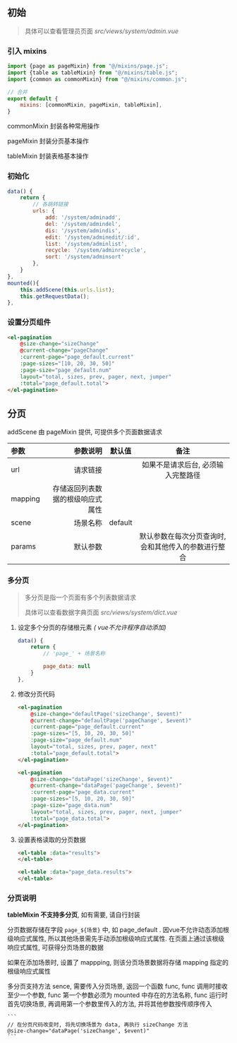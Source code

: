## 初始

> 具体可以查看管理员页面 *src/views/system/admin.vue*

### 引入 mixins

```js
import {page as pageMixin} from "@/mixins/page.js";
import {table as tableMixin} from "@/mixins/table.js";
import {common as commonMixin} from "@/mixins/common.js";

// 合并
export default {
	mixins: [commonMixin, pageMixin, tableMixin],
}
```

commonMixin 封装各种常用操作

pageMixin 	封装分页基本操作

tableMixin 	封装表格基本操作

### 初始化

```js
data() {
	return {
		// 各跳转链接
		urls: {
			add: '/system/adminadd',
			del: '/system/admindel',
			dis: '/system/admindis',
			edit: '/system/adminedit/:id',
			list: '/system/adminlist',
			recycle: '/system/adminrecycle',
			sort: '/system/adminsort'
		},
	}
},
mounted(){
	this.addScene(this.urls.list);
	this.getRequestData();
},
```

### 设置分页组件

```html
<el-pagination
	@size-change="sizeChange"
	@current-change="pageChange"
	:current-page="page_default.current"
	:page-sizes="[10, 20, 30, 50]"
	:page-size="page_default.num"
	layout="total, sizes, prev, pager, next, jumper"
	:total="page_default.total">
</el-pagination>
```

## 分页

addScene 由 pageMixin 提供, 可提供多个页面数据请求

| 参数 | 参数说明 | 默认值 | 备注 |
| :----- | ----: | :----: | :----: |
| url 	  | 请求链接 | | 如果不是请求后台, 必须输入完整路径 |
| mapping  | 存储返回列表数据的根级响应式属性 | | |
| scene | 场景名称 | default |
| params | 默认参数 |  | 默认参数在每次分页查询时, 会和其他传入的参数进行整合

### 多分页

> 多分页是指一个页面有多个列表数据请求
>
> 具体可以查看数据字典页面  *src/views/system/dict.vue*

1. 设定多个分页的存储根元素 *( vue不允许程序自动添加)*

	```js
	data() {
		return {
			// 'page_' + 场景名称

			page_data: null
		}
	},
	```

4. 修改分页代码

	```html
	<el-pagination
		@size-change="defaultPage('sizeChange', $event)"
		@current-change="defaultPage('pageChange', $event)"
		:current-page="page_default.current"
		:page-sizes="[5, 10, 20, 30, 50]"
		:page-size="page_default.num"
		layout="total, sizes, prev, pager, next"
		:total="page_default.total">
	</el-pagination>
	```

	```html
	<el-pagination
		@size-change="dataPage('sizeChange', $event)"
		@current-change="dataPage('pageChange', $event)"
		:current-page="page_data.current"
		:page-sizes="[5, 10, 20, 30, 50]"
		:page-size="page_data.num"
		layout="total, sizes, prev, pager, next, jumper"
		:total="page_data.total">
	</el-pagination>
	```

5. 设置表格读取的分页数据

	```html
	<el-table :data="results">
	</el-table>
	```

	```html
	<el-table :data="page_data.results">
	</el-table>
	```

### 分页说明

**tableMixin 不支持多分页**, 如有需要, 请自行封装

分页数据存储在字段 `page_${场景}` 中, 如 page_default . 因vue不允许动态添加根级响应式属性, 所以其他场景需先手动添加根级响应式属性. 在页面上通过该根级响应式属性, 可获得分页场景的数据

如果在添加场景时, 设置了 mappping, 则该分页场景数据将存储 mapping 指定的根级响应式属性

多分页支持方法 sence, 需要传入分页场景, 返回一个函数 func, func 调用时接收至少一个参数, func 第一个参数必须为 mounted 中存在的方法名称, func 运行时首先切换场景, 再调用第一个参数里传入的方法, 并将其他参数按传顺序传入

	```
	// 在分页尺码改变时, 将先切换场景为 data, 再执行 sizeChange 方法
	@size-change="dataPage('sizeChange', $event)"
	```